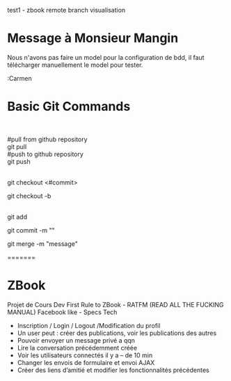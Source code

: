 test1 - zbook remote branch visualisation

# Message à Monsieur Mangin
Nous n'avons pas faire un model pour la configuration de bdd, il faut télécharger manuellement le model pour tester. 

:Carmen


# Basic Git Commands
 <br>

#pull from github repository
 <br>
git pull <repo> <branch> 
 <br>
#push to github  repository
   <br>
git push <repo> <branch>
 <br>
 <br>

git checkout <#commit>
 <br>

git checkout -b <branch>
 <br>
 <br>

git add <path>
   <br>

git commit -m "<message>"
 <br>

git merge <branch> -m "message"
 <br>

=======
# ZBook
Projet de Cours Dev
First Rule to ZBook - RATFM (READ ALL THE FUCKING MANUAL)
Facebook like - Specs Tech


-	Inscription / Login / Logout /Modification du profil
-	Un user peut : créer des publications, voir les publications des autres
-	Pouvoir envoyer un message privé a qqn
-	Lire la conversation précédemment créée
-	Voir les utilisateurs connectés il y a – de 10 min
-	Changer les envois de formulaire et envoi AJAX
-	Créer des liens d’amitié et modifier les fonctionnalités précédentes

